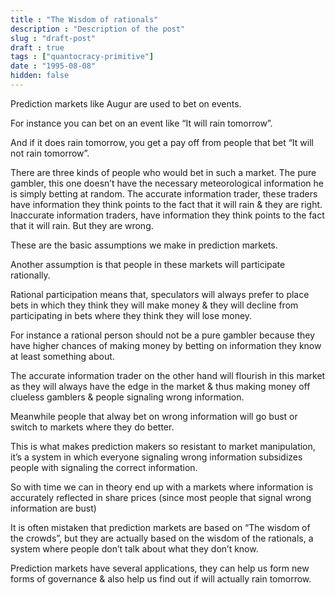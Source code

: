```yaml
---
title : "The Wisdom of rationals"
description : "Description of the post"
slug : "draft-post"
draft : true
tags : ["quantocracy-primitive"]
date : "1995-08-08"
hidden: false
---
```


Prediction markets like Augur are used to bet  on events. 

For instance you can bet on an event like  “It will rain tomorrow”. 

And if it does rain tomorrow, you get a pay off from people that bet “It will not rain tomorrow”.

There are three kinds of people who would bet in such a market.
The pure gambler, this one doesn’t have the necessary meteorological information he is simply betting at random.
The accurate information trader, these traders have information they think points to the fact that it will rain & they are right.
Inaccurate information traders, have information they think points to the fact that it will rain. But they are wrong.

These are the basic assumptions we make in prediction markets.

Another assumption  is that people in these markets will participate rationally.

Rational participation means that, speculators  will always prefer to place bets in which they think they will make money & they will decline from participating in bets where they think they will lose money.

For instance a rational person should not be a pure gambler because they have higher  chances of making  money by betting on information they know at least something about.

The accurate information trader on the other hand will flourish in this market as they will always have the edge in the market & thus making money off clueless gamblers & people signaling wrong information.

Meanwhile people that alway bet on wrong information will go bust or switch to  markets where they do better.

This is what makes prediction makers so resistant to market manipulation, it’s a system in which everyone signaling wrong information subsidizes people with signaling the correct information.

So with time we can in theory end up with a markets where  information is accurately reflected in share prices (since most people that signal wrong information are bust)

It is often mistaken that prediction markets are based on “The wisdom of the crowds”, but they are actually based on the wisdom of the rationals, a system where people don’t talk about what they don’t know.

Prediction markets have several  applications, they can help us form new forms of governance & also  help us find out if will actually rain tomorrow.



